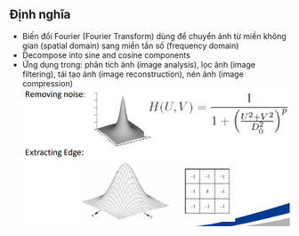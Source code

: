 ## Định nghĩa
- Biến đổi Fourier (Fourier Transform) dùng để chuyển ảnh từ miền không gian (spatial domain) sang miền tần số (frequency domain) 
- Decompose into sine and cosine components
- Ứng dụng trong: phân tích ảnh (image analysis), lọc ảnh (image filtering), tái tạo ảnh (image reconstruction), nén ảnh (image compression)
![](images/Fourier_transform_application.png)
